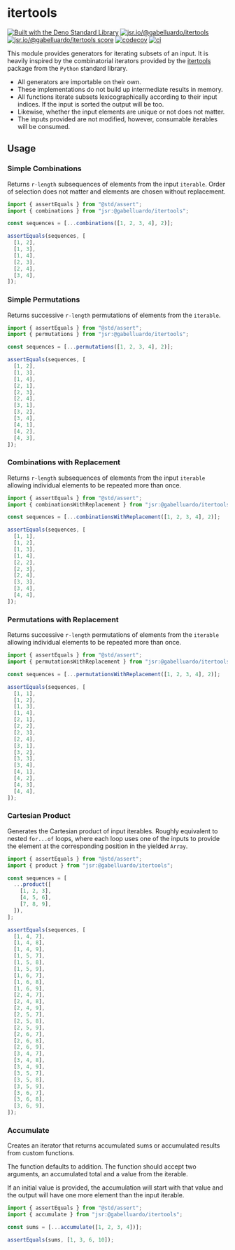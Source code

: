 # itertools

<!-- [![docs](https://doc.deno.land/badge.svg)](https://doc.deno.land/https/deno.land/x/combinatorics/mod.ts) -->

[![Built with the Deno Standard Library](https://img.shields.io/badge/Built_with_std-blue?logo=deno)](https://jsr.io/@std)
[![jsr.io/@gabelluardo/itertools](https://jsr.io/badges/@gabelluardo/itertools)](https://jsr.io/@gabelluardo/itertools)
[![jsr.io/@gabelluardo/itertools score](https://jsr.io/badges/@gabelluardo/itertools/score)](https://jsr.io/@gabelluardo/itertools)
[![codecov](https://codecov.io/github/gabelluardo/itertools/graph/badge.svg?token=9P9T76RVCY)](https://codecov.io/github/gabelluardo/itertools)
[![ci](https://github.com/gabelluardo/itertools/actions/workflows/ci.yml/badge.svg?branch=main)](https://github.com/gabelluardo/itertools/actions/workflows/ci.yml)

This module provides generators for iterating subsets of an input. It is heavily
inspired by the combinatorial iterators provided by the
[itertools](https://docs.python.org/3/library/itertools.html) package from the
`Python` standard library.

- All generators are importable on their own.
- These implementations do not build up intermediate results in memory.
- All functions iterate subsets lexicographically according to their input
  indices. If the input is sorted the output will be too.
- Likewise, whether the input elements are unique or not does not matter.
- The inputs provided are not modified, however, consumable iterables will be
  consumed.

## Usage

### Simple Combinations

Returns `r-length` subsequences of elements from the input `iterable`. Order of
selection does not matter and elements are chosen without replacement.

```ts
import { assertEquals } from "@std/assert";
import { combinations } from "jsr:@gabelluardo/itertools";

const sequences = [...combinations([1, 2, 3, 4], 2)];

assertEquals(sequences, [
  [1, 2],
  [1, 3],
  [1, 4],
  [2, 3],
  [2, 4],
  [3, 4],
]);
```

### Simple Permutations

Returns successive `r-length` permutations of elements from the `iterable`.

<!-- deno-fmt-ignore -->

```ts
import { assertEquals } from "@std/assert";
import { permutations } from "jsr:@gabelluardo/itertools";

const sequences = [...permutations([1, 2, 3, 4], 2)];

assertEquals(sequences, [
  [1, 2],
  [1, 3],
  [1, 4],
  [2, 1],
  [2, 3],
  [2, 4],
  [3, 1],
  [3, 2],
  [3, 4],
  [4, 1],
  [4, 2],
  [4, 3],
]);
```

### Combinations with Replacement

Returns `r-length` subsequences of elements from the input `iterable` allowing
individual elements to be repeated more than once.

```ts
import { assertEquals } from "@std/assert";
import { combinationsWithReplacement } from "jsr:@gabelluardo/itertools";

const sequences = [...combinationsWithReplacement([1, 2, 3, 4], 2)];

assertEquals(sequences, [
  [1, 1],
  [1, 2],
  [1, 3],
  [1, 4],
  [2, 2],
  [2, 3],
  [2, 4],
  [3, 3],
  [3, 4],
  [4, 4],
]);
```

### Permutations with Replacement

Returns successive `r-length` permutations of elements from the `iterable`
allowing individual elements to be repeated more than once.

<!-- deno-fmt-ignore -->

```ts
import { assertEquals } from "@std/assert";
import { permutationsWithReplacement } from "jsr:@gabelluardo/itertools";

const sequences = [...permutationsWithReplacement([1, 2, 3, 4], 2)];

assertEquals(sequences, [
  [1, 1],
  [1, 2],
  [1, 3],
  [1, 4],
  [2, 1],
  [2, 2],
  [2, 3],
  [2, 4],
  [3, 1],
  [3, 2],
  [3, 3],
  [3, 4],
  [4, 1],
  [4, 2],
  [4, 3],
  [4, 4],
]);
```

### Cartesian Product

Generates the Cartesian product of input iterables. Roughly equivalent to nested
`for...of` loops, where each loop uses one of the inputs to provide the element
at the corresponding position in the yielded `Array`.

```ts
import { assertEquals } from "@std/assert";
import { product } from "jsr:@gabelluardo/itertools";

const sequences = [
  ...product([
    [1, 2, 3],
    [4, 5, 6],
    [7, 8, 9],
  ]),
];

assertEquals(sequences, [
  [1, 4, 7],
  [1, 4, 8],
  [1, 4, 9],
  [1, 5, 7],
  [1, 5, 8],
  [1, 5, 9],
  [1, 6, 7],
  [1, 6, 8],
  [1, 6, 9],
  [2, 4, 7],
  [2, 4, 8],
  [2, 4, 9],
  [2, 5, 7],
  [2, 5, 8],
  [2, 5, 9],
  [2, 6, 7],
  [2, 6, 8],
  [2, 6, 9],
  [3, 4, 7],
  [3, 4, 8],
  [3, 4, 9],
  [3, 5, 7],
  [3, 5, 8],
  [3, 5, 9],
  [3, 6, 7],
  [3, 6, 8],
  [3, 6, 9],
]);
```

### Accumulate

Creates an iterator that returns accumulated sums or accumulated results from
custom functions.

The function defaults to addition. The function should accept two arguments, an
accumulated total and a value from the iterable.

If an initial value is provided, the accumulation will start with that value and
the output will have one more element than the input iterable.

```typescript
import { assertEquals } from "@std/assert";
import { accumulate } from "jsr:@gabelluardo/itertools";

const sums = [...accumulate([1, 2, 3, 4])];

assertEquals(sums, [1, 3, 6, 10]);
```
